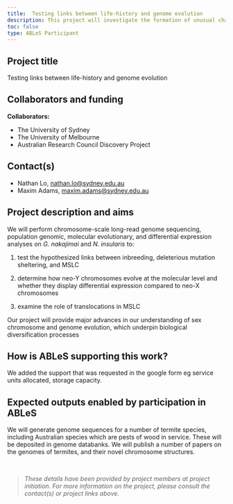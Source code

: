 ```yaml
---
title:  Testing links between life-history and genome evolution
description: This project will investigate the formation of unusual chains of chromosomes that are increasingly being found in various vertebrate and invertebrate taxa, using an organism in which they are most commonly found, termites. We will test the hypothesis that inbreeding drives the evolution of meiotic sex linked chromosomes. 
toc: false
type: ABLeS Participant
---
```


## Project title

Testing links between life-history and genome evolution 

## Collaborators and funding

**Collaborators:**

- The University of Sydney 
- The University of Melbourne
- Australian Research Council Discovery Project

## Contact(s)

- Nathan Lo, <nathan.lo@sydney.edu.au>
- Maxim Adams, <maxim.adams@sydney.edu.au>

## Project description and aims

We will perform chromosome-scale long-read genome sequencing, population genomic, molecular evolutionary, and differential expression analyses on *G. nakajimai* and *N. insularis* to:

1. test the hypothesized links between inbreeding, deleterious mutation sheltering, and MSLC

2. determine how neo-Y chromosomes evolve at the molecular level and whether they display differential expression compared to neo-X chromosomes

3. examine the role of translocations in MSLC 

Our project will provide major advances in our understanding of sex chromosome and genome evolution, which underpin biological diversification processes

## How is ABLeS supporting this work?

We added the support that was requested in the google form eg service units allocated, storage capacity.

## Expected outputs enabled by participation in ABLeS

We will generate genome sequences for a number of termite species, including Australian species which are pests of wood in service. These will be deposited in genome databanks. 
We will publish a number of papers on the genomes of termites, and their novel chromosome structures.

<br/>

> *These details have been provided by project members at project initiation. For more information on the project, please consult the contact(s) or project links above.*
